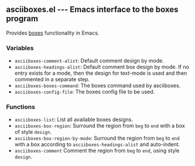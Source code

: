 asciiboxes.el --- Emacs interface to the boxes program
--------------------------------------------------------------------

Provides [boxes][] functionality in Emacs.

### Variables

* `asciiboxes-comment-alist`: Default comment design by mode.
* `asciiboxes-headings-alist`: Default comment box design by mode. If no entry
  exists for a mode, then the design for text-mode is used and then commented
  in a separate step.
* `asciiboxes-boxes-command`: The boxes command used by asciiboxes.
* `asciiboxes-config-file`: The boxes config file to be used.

### Functions

* `asciiboxes-list`: List all available boxes designs.
* `asciiboxes-box-region`: Surround the region from `beg` to `end` with a box
  of style `design`.
* `asciiboxes-box-region-by-mode`: Surround the region from `beg` to `end` with
  a box according to `asciiboxes-headings-alist` and auto-indent.
* `asciiboxes-comment` Comment the region from `beg` to `end`, using style
  `design`.


[boxes]: http://boxes.thomasjensen.com/

